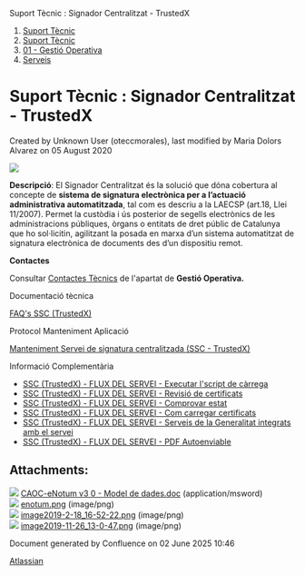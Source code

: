 Suport Tècnic : Signador Centralitzat - TrustedX  

1.  [Suport Tècnic](index.md)
2.  [Suport Tècnic](13893782.md)
3.  [01 - Gestió Operativa](26313391.md)
4.  [Serveis](Serveis_26313394.md)

Suport Tècnic : Signador Centralitzat - TrustedX
================================================

Created by Unknown User (oteccmorales), last modified by Maria Dolors Alvarez on 05 August 2020

![](attachments/30867963/30867967.png)

**Descripció**: El Signador Centralitzat és la solució que dóna cobertura al concepte de **sistema de signatura electrònica per a l’actuació administrativa automatitzada**, tal com es descriu a la LAECSP (art.18, Llei 11/2007). Permet la custòdia i ús posterior de segells electrònics de les administracions públiques, òrgans o entitats de dret públic de Catalunya que ho sol·licitin, agilitzant la posada en marxa d’un sistema automatitzat de signatura electrònica de documents des d’un dispositiu remot.

**Contactes**

Consultar [Contactes Tècnics](https://intranet.aoc.cat/pages/viewpage.action?pageId=28704779#tab-Responsables+Servei+T%C3%A8cnic) de l'apartat de **Gestió Operativa.**

Documentació tècnica

[FAQ's SSC (TrustedX)](28705605.md)

  

Protocol Manteniment Aplicació

[Manteniment Servei de signatura centralitzada (SSC - TrustedX)](41517497.md)

  

  

Informació Complementària

*   [SSC (TrustedX) - FLUX DEL SERVEI - Executar l'script de càrrega](/pages/viewpage.action?pageId=26313647 "SSC (TrustedX) - FLUX DEL SERVEI - Executar l'script de càrrega")
*   [SSC (TrustedX) - FLUX DEL SERVEI - Revisió de certificats](/pages/viewpage.action?pageId=26313660 "SSC (TrustedX) - FLUX DEL SERVEI - Revisió de certificats")
*   [SSC (TrustedX) - FLUX DEL SERVEI - Comprovar estat](/display/SII/SSC+%28TrustedX%29+-+FLUX+DEL+SERVEI+-+Comprovar+estat "SSC (TrustedX) - FLUX DEL SERVEI - Comprovar estat")
*   [SSC (TrustedX) - FLUX DEL SERVEI - Com carregar certificats](/display/SII/SSC+%28TrustedX%29+-+FLUX+DEL+SERVEI+-+Com+carregar+certificats "SSC (TrustedX) - FLUX DEL SERVEI - Com carregar certificats")
*   [SSC (TrustedX) - FLUX DEL SERVEI - Serveis de la Generalitat integrats amb el servei](/display/SII/SSC+%28TrustedX%29+-+FLUX+DEL+SERVEI+-+Serveis+de+la+Generalitat+integrats+amb+el+servei "SSC (TrustedX) - FLUX DEL SERVEI - Serveis de la Generalitat integrats amb el servei")
*   [SSC (TrustedX) - FLUX DEL SERVEI - PDF Autoenviable](/display/SII/SSC+%28TrustedX%29+-+FLUX+DEL+SERVEI+-+PDF+Autoenviable "SSC (TrustedX) - FLUX DEL SERVEI - PDF Autoenviable")

Attachments:
------------

![](images/icons/bullet_blue.gif) [CAOC-eNotum v3 0 - Model de dades.doc](attachments/30867963/30867964.doc) (application/msword)  
![](images/icons/bullet_blue.gif) [enotum.png](attachments/30867963/30867965.png) (image/png)  
![](images/icons/bullet_blue.gif) [image2019-2-18\_16-52-22.png](attachments/30867963/30867966.png) (image/png)  
![](images/icons/bullet_blue.gif) [image2019-11-26\_13-0-47.png](attachments/30867963/30867967.png) (image/png)  

Document generated by Confluence on 02 June 2025 10:46

[Atlassian](http://www.atlassian.com/)